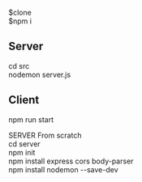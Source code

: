 $clone  
$npm i  


## Server
cd src  
nodemon server.js  

## Client
npm run start  


SERVER From scratch  
cd server  
npm init  
npm install express cors body-parser  
npm install nodemon --save-dev  


